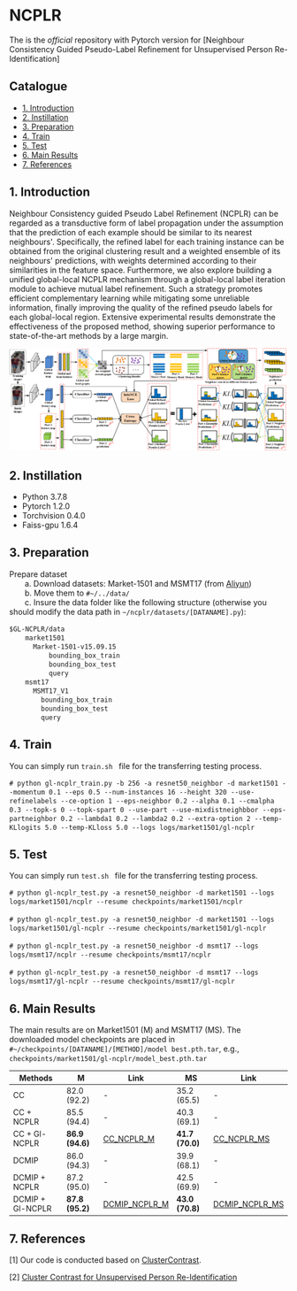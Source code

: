 # NCPLR

The is the *official* repository with Pytorch version for [Neighbour Consistency Guided Pseudo-Label Refinement for Unsupervised Person Re-Identification]

## Catalogue

- [1. Introduction](#1)
- [2. Instillation](#2)
- [3. Preparation](#3)
- [4. Train](#4)
- [5. Test](#5)
- [6. Main Results](#6)
- [7. References](#7)
<!-- - [8. Citation](#8) -->


<a name='1'></a>
## 1. Introduction

Neighbour Consistency guided Pseudo Label Refinement (NCPLR) can be regarded as a transductive form of label propagation under the assumption that the prediction of each example should be similar to its nearest neighbours'. Specifically, the refined label for each training instance can be obtained from the original clustering result and a weighted ensemble of its neighbours' predictions, with weights determined according to their similarities in the feature space. Furthermore, we also explore building a unified global-local NCPLR mechanism through a global-local label iteration module to achieve mutual label refinement. Such a strategy promotes efficient complementary learning while mitigating some unreliable information, finally improving the quality of the refined pseudo labels for each global-local region. Extensive experimental results demonstrate the effectiveness of the proposed method, showing superior performance to state-of-the-art methods by a large margin.

![image](./imgs/NCPLR.png)


<a name='2'></a>
## 2. Instillation

- Python 3.7.8
- Pytorch 1.2.0
- Torchvision 0.4.0
- Faiss-gpu 1.6.4

<a name='3'></a>
## 3. Preparation
Prepare dataset  
    &emsp;&emsp;a. Download datasets: Market-1501 and MSMT17 (from [Aliyun](https://virutalbuy-public.oss-cn-hangzhou.aliyuncs.com/share/data.zip))  
    &emsp;&emsp;b. Move them to ```#~/../data/```  
    &emsp;&emsp;c. Insure the data folder like the following structure (otherwise you should modify the data path in ```~/ncplr/datasets/[DATANAME].py```):
```
$GL-NCPLR/data
    market1501
      Market-1501-v15.09.15
          bounding_box_train
          bounding_box_test
          query
    msmt17
      MSMT17_V1
        bounding_box_train
        bounding_box_test
        query
```

<a name='4'></a>
## 4. Train

You can simply run `train.sh ` file for the transferring testing process.

```
# python gl-ncplr_train.py -b 256 -a resnet50_neighbor -d market1501 --momentum 0.1 --eps 0.5 --num-instances 16 --height 320 --use-refinelabels --ce-option 1 --eps-neighbor 0.2 --alpha 0.1 --cmalpha 0.3 --topk-s 0 --topk-spart 0 --use-part --use-mixdistneighbbor --eps-partneighbor 0.2 --lambda1 0.2 --lambda2 0.2 --extra-option 2 --temp-KLlogits 5.0 --temp-KLloss 5.0 --logs logs/market1501/gl-ncplr
```

<a name='5'></a>
## 5. Test

You can simply run `test.sh ` file for the transferring testing process.

```
# python gl-ncplr_test.py -a resnet50_neighbor -d market1501 --logs logs/market1501/ncplr --resume checkpoints/market1501/ncplr

# python gl-ncplr_test.py -a resnet50_neighbor -d market1501 --logs logs/market1501/gl-ncplr --resume checkpoints/market1501/gl-ncplr

# python gl-ncplr_test.py -a resnet50_neighbor -d msmt17 --logs logs/msmt17/ncplr --resume checkpoints/msmt17/ncplr

# python gl-ncplr_test.py -a resnet50_neighbor -d msmt17 --logs logs/msmt17/gl-ncplr --resume checkpoints/msmt17/gl-ncplr
```

<a name='6'></a>
## 6. Main Results

The main results are on Market1501 (M) and MSMT17 (MS). The downloaded model checkpoints are placed in ```#~/checkpoints/[DATANAME]/[METHOD]/model best.pth.tar```, e.g., ```checkpoints/market1501/gl-ncplr/model_best.pth.tar```

| Methods | M | Link | MS | Link |
| --- | -- | -- | -- | - |
| CC | 82.0 (92.2) | - | 35.2 (65.5) | - |
| CC + NCPLR | 85.5 (94.4) | - | 40.3 (69.1) | - |
| CC + Gl-NCPLR  | **86.9 (94.6)** | [CC_NCPLR_M](https://drive.google.com/file/d/1wg28B41w1Uuj87_WcZ6h_d_KDXz38mmA/view?usp=sharing) | **41.7 (70.0)** | [CC_NCPLR_MS](https://drive.google.com/file/d/1i7y04qIEPvB9J7mxzwX56hDK1wH0TgEM/view?usp=sharing) |
| DCMIP | 86.0 (94.3) | - | 39.9 (68.1) | - |
| DCMIP + NCPLR | 87.2 (95.0) | - | 42.5 (69.9) | - |
| DCMIP + Gl-NCPLR  | **87.8 (95.2)** | [DCMIP_NCPLR_M](https://drive.google.com/file/d/10GHJeTBO4ZrD6yK2PPx6QE6n0eGZKVfU/view?usp=sharing) | **43.0 (70.8)** | [DCMIP_NCPLR_MS](https://drive.google.com/file/d/1Pd4zvf_uOBPlWQ872vHwdg7plk8pGQS3/view?usp=sharing) |

<a name='7'></a>
## 7. References
[1] Our code is conducted based on [ClusterContrast](https://github.com/alibaba/cluster-contrast-reid).

[2] [Cluster Contrast for Unsupervised Person Re-Identification](https://arxiv.org/pdf/2103.11568v3.pdf)


<!-- <a name='8'></a>
## 8. Citation

If you find this code useful in your research, please kindly consider citing our paper:

    @inproceedings{zhang2022implicit,
      title={Implicit Sample Extension for Unsupervised Person Re-Identification},
      author={Zhang, Xinyu and Li, Dongdong and Wang, Zhigang and Wang, Jian and Ding, Errui and Shi, Javen Qinfeng and Zhang, Zhaoxiang and Wang, Jingdong},
      booktitle={Proceedings of the IEEE/CVF Conference on Computer Vision and Pattern Recognition},
      pages={7369--7378},
      year={2022}
    } -->

